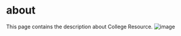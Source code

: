 # about
This page contains the description about College Resource.
![image](https://user-images.githubusercontent.com/109684270/211121666-c06e857e-7a56-4f8b-8f0e-067447808262.png)
